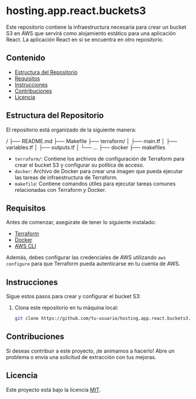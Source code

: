 # hosting.app.react.buckets3

Este repositorio contiene la infraestructura necesaria para crear un bucket S3 en AWS que servirá como alojamiento estático para una aplicación React. La aplicación React en sí se encuentra en otro repositorio.

## Contenido

- [Estructura del Repositorio](#estructura-del-repositorio)
- [Requisitos](#requisitos)
- [Instrucciones](#instrucciones)
- [Contribuciones](#contribuciones)
- [Licencia](#licencia)

## Estructura del Repositorio

El repositorio está organizado de la siguiente manera:

/
├── README.md
├── Makefile
├── terraform/
│ ├── main.tf
│ ├── variables.tf
│ ├── outputs.tf
│ └── ...
├── docker
├── makefiles

- `terraform/`: Contiene los archivos de configuración de Terraform para crear el bucket S3 y configurar su política de acceso.
- `docker`: Archivo de Docker para crear una imagen que pueda ejecutar las tareas de infraestructura de Terraform.
- `makefile`: Contiene comandos útiles para ejecutar tareas comunes relacionadas con Terraform y Docker.


## Requisitos

Antes de comenzar, asegúrate de tener lo siguiente instalado:

- [Terraform](https://www.terraform.io/downloads.html)
- [Docker](https://docs.docker.com/get-docker/)
- [AWS CLI](https://aws.amazon.com/cli/)

Además, debes configurar las credenciales de AWS utilizando `aws configure` para que Terraform pueda autenticarse en tu cuenta de AWS.

## Instrucciones

Sigue estos pasos para crear y configurar el bucket S3:

1. Clona este repositorio en tu máquina local:

   ```bash
   git clone https://github.com/tu-usuario/hosting.app.react.buckets3.git


## Contribuciones
Si deseas contribuir a este proyecto, ¡te animamos a hacerlo! Abre un problema o envía una solicitud de extracción con tus mejoras.

## Licencia
Este proyecto está bajo la licencia [MIT](LICENSE).